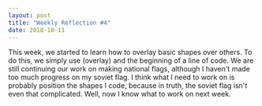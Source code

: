 ```yaml
---
layout: post
title: "Weekly Reflection #4"
date: 2018-10-11
---
```


This week, we started to learn how to overlay basic shapes over others. To do this, we simply use (overlay) and the beginning of a line of code. We are still continuing our work on making national flags, although I haven't made too much progress on my soviet flag. I think what I need to work on is probably position the shapes I code, because in truth, the soviet flag isn't even that complicated. Well, now I know what to work on next week.
